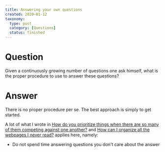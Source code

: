 ```yaml
---
title: Answering your own questions
created: 2020-01-12
taxonomy:
  type: post
  category: [Questions]
  status: finished
---
```


# Question
Given a continuously growing number of questions one ask himself, what is the proper procedure to use to answer these questions?

# Answer
There is no proper procedure per se. The best approach is simply to get started.

A lot of what I wrote in [How do you prioritize things when there are so many of them competing against one another?](../04) and [How can I organize all the webpages I never read?](../07) applies here, namely:

* Do not spend time answering questions you don't care about the answer
